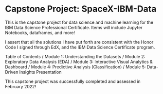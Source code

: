 # Capstone Project: SpaceX-IBM-Data

This is the capstone project for data science and machine learning for the IBM Data Science Professional Certificate.
  Items will include Jupyter Notebooks, dataframes, and more! 

I assert that all the solutions I have put forth are consistent with the Honor Code I signed through EdX, and the IBM Data Science Certificate program. 

Table of Contents /
Module 1: Understanding the Datasets /
Module 2: Exploratory Data Analysis (EDA) /
Module 3: Interactive Visual Analytics & Dashboard /
Module 4: Predictive Analysis (Classification) /
Module 5: Data-Driven Insights Presentation


This capstone project was successfully completed and assessed in February 2022! 
